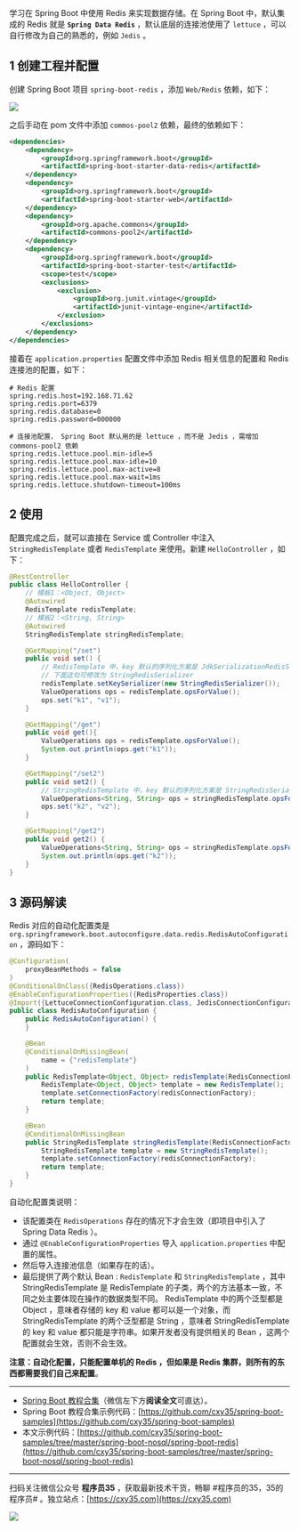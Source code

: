 学习在 Spring Boot 中使用 Redis 来实现数据存储。在 Spring Boot 中，默认集成的 Redis 就是 **`Spring Data Redis`** ，默认底层的连接池使用了 `lettuce` ，可以自行修改为自己的熟悉的，例如 `Jedis` 。
<!-- more -->

## 1 创建工程并配置

创建 Spring Boot 项目 `spring-boot-redis` ，添加 `Web/Redis` 依赖，如下：

![](https://oscimg.oschina.net/oscnet/up-3d36fe2c124205997f83040f9bd4eb02d95.png)

之后手动在 pom 文件中添加 `commos-pool2` 依赖，最终的依赖如下：

```xml
<dependencies>
    <dependency>
        <groupId>org.springframework.boot</groupId>
        <artifactId>spring-boot-starter-data-redis</artifactId>
    </dependency>
    <dependency>
        <groupId>org.springframework.boot</groupId>
        <artifactId>spring-boot-starter-web</artifactId>
    </dependency>
    <dependency>
        <groupId>org.apache.commons</groupId>
        <artifactId>commons-pool2</artifactId>
    </dependency>
    <dependency>
        <groupId>org.springframework.boot</groupId>
        <artifactId>spring-boot-starter-test</artifactId>
        <scope>test</scope>
        <exclusions>
            <exclusion>
                <groupId>org.junit.vintage</groupId>
                <artifactId>junit-vintage-engine</artifactId>
            </exclusion>
        </exclusions>
    </dependency>
</dependencies>
```

接着在 `application.properties` 配置文件中添加 Redis 相关信息的配置和 Redis 连接池的配置，如下：

```properties
# Redis 配置
spring.redis.host=192.168.71.62
spring.redis.port=6379
spring.redis.database=0
spring.redis.password=000000

# 连接池配置， Spring Boot 默认用的是 lettuce ，而不是 Jedis ，需增加 commons-pool2 依赖
spring.redis.lettuce.pool.min-idle=5
spring.redis.lettuce.pool.max-idle=10
spring.redis.lettuce.pool.max-active=8
spring.redis.lettuce.pool.max-wait=1ms
spring.redis.lettuce.shutdown-timeout=100ms
```

## 2 使用

配置完成之后，就可以直接在 Service 或 Controller 中注入 `StringRedisTemplate` 或者 `RedisTemplate` 来使用。新建 `HelloController` ，如下：

```java
@RestController
public class HelloController {
    // 模板1：<Object, Object>
    @Autowired
    RedisTemplate redisTemplate;
    // 模板2：<String, String>
    @Autowired
    StringRedisTemplate stringRedisTemplate;

    @GetMapping("/set")
    public void set() {
        // RedisTemplate 中，key 默认的序列化方案是 JdkSerializationRedisSerializer， key 不易读
        // 下面这句可修改为 StringRedisSerializer
        redisTemplate.setKeySerializer(new StringRedisSerializer());
        ValueOperations ops = redisTemplate.opsForValue();
        ops.set("k1", "v1");
    }

    @GetMapping("/get")
    public void get(){
        ValueOperations ops = redisTemplate.opsForValue();
        System.out.println(ops.get("k1"));
    }

    @GetMapping("/set2")
    public void set2() {
        // StringRedisTemplate 中，key 默认的序列化方案是 StringRedisSerializer
        ValueOperations<String, String> ops = stringRedisTemplate.opsForValue();
        ops.set("k2", "v2");
    }

    @GetMapping("/get2")
    public void get2() {
        ValueOperations<String, String> ops = stringRedisTemplate.opsForValue();
        System.out.println(ops.get("k2"));
    }
}
```

## 3 源码解读

Redis 对应的自动化配置类是 `org.springframework.boot.autoconfigure.data.redis.RedisAutoConfiguration` ，源码如下：

```java
@Configuration(
    proxyBeanMethods = false
)
@ConditionalOnClass({RedisOperations.class})
@EnableConfigurationProperties({RedisProperties.class})
@Import({LettuceConnectionConfiguration.class, JedisConnectionConfiguration.class})
public class RedisAutoConfiguration {
    public RedisAutoConfiguration() {
    }

    @Bean
    @ConditionalOnMissingBean(
        name = {"redisTemplate"}
    )
    public RedisTemplate<Object, Object> redisTemplate(RedisConnectionFactory redisConnectionFactory) throws UnknownHostException {
        RedisTemplate<Object, Object> template = new RedisTemplate();
        template.setConnectionFactory(redisConnectionFactory);
        return template;
    }

    @Bean
    @ConditionalOnMissingBean
    public StringRedisTemplate stringRedisTemplate(RedisConnectionFactory redisConnectionFactory) throws UnknownHostException {
        StringRedisTemplate template = new StringRedisTemplate();
        template.setConnectionFactory(redisConnectionFactory);
        return template;
    }
}
```

自动化配置类说明：

- 该配置类在 `RedisOperations` 存在的情况下才会生效（即项目中引入了 Spring Data Redis ）。
- 通过 `@EnableConfigurationProperties` 导入 `application.properties` 中配置的属性。
- 然后导入连接池信息（如果存在的话）。
- 最后提供了两个默认 Bean : `RedisTemplate` 和 `StringRedisTemplate` ，其中 StringRedisTemplate 是 RedisTemplate 的子类，两个的方法基本一致，不同之处主要体现在操作的数据类型不同。 RedisTemplate 中的两个泛型都是 Object ，意味者存储的 key 和 value 都可以是一个对象，而 StringRedisTemplate 的两个泛型都是 String ，意味者 StringRedisTemplate 的 key 和 value 都只能是字符串。如果开发者没有提供相关的 Bean ，这两个配置就会生效，否则不会生效。

**注意：自动化配置，只能配置单机的 Redis ，但如果是 Redis 集群，则所有的东西都需要我们自己来配置**。

---

- [Spring Boot 教程合集](https://mp.weixin.qq.com/s/9vOiAxHFnfJnRwSlTfAHwg)（微信左下方**阅读全文**可直达）。
- Spring Boot 教程合集示例代码：[https://github.com/cxy35/spring-boot-samples](https://github.com/cxy35/spring-boot-samples)
- 本文示例代码：[https://github.com/cxy35/spring-boot-samples/tree/master/spring-boot-nosql/spring-boot-redis](https://github.com/cxy35/spring-boot-samples/tree/master/spring-boot-nosql/spring-boot-redis)


---

扫码关注微信公众号 **程序员35** ，获取最新技术干货，畅聊 #程序员的35，35的程序员# 。独立站点：[https://cxy35.com](https://cxy35.com)

![](https://oscimg.oschina.net/oscnet/up-285838b9c516db5bb1ba760f292f2346078.JPEG)
